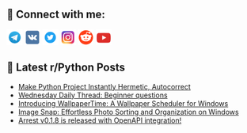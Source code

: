 ## 🔎 Connect with me:
[<img src="https://github.com/bullbesh/bullbesh/blob/main/images/Telegram.png" width="32" height="32" />](https://t.me/bullbesh)
[<img src="https://github.com/bullbesh/bullbesh/blob/main/images/VK.png" width="32" height="32" />](https://vk.com/bullbesh)
[<img src="https://github.com/bullbesh/bullbesh/blob/main/images/Twitter.png" width="32" height="32" />](https://twitter.com/bullbesh1)
[<img src="https://github.com/bullbesh/bullbesh/blob/main/images/Instagram.png" width="32" height="32" />](https://www.instagram.com/bullbesh)
[<img src="https://github.com/bullbesh/bullbesh/blob/main/images/Reddit.png" width="32" height="32" />](https://www.reddit.com/user/bullbesh)
[<img src="https://github.com/bullbesh/bullbesh/blob/main/images/YouTube.png" width="32" height="32" />](https://www.youtube.com/channel/UCtfjRs6uzgq5mfm8S06WTcg)

## 📕 Latest r/Python Posts
<!-- BLOG-POST-LIST:START -->
- [Make Python Project Instantly Hermetic, Autocorrect](https://www.reddit.com/r/Python/comments/1af502b/make_python_project_instantly_hermetic_autocorrect/)
- [Wednesday Daily Thread: Beginner questions](https://www.reddit.com/r/Python/comments/1af3kfu/wednesday_daily_thread_beginner_questions/)
- [Introducing WallpaperTime: A Wallpaper Scheduler for Windows](https://www.reddit.com/r/Python/comments/1af0nxg/introducing_wallpapertime_a_wallpaper_scheduler/)
- [Image Snap: Effortless Photo Sorting and Organization on Windows](https://www.reddit.com/r/Python/comments/1af0n8v/image_snap_effortless_photo_sorting_and/)
- [Arrest v0.1.8 is released with OpenAPI integration!](https://www.reddit.com/r/Python/comments/1aewwjo/arrest_v018_is_released_with_openapi_integration/)
<!-- BLOG-POST-LIST:END -->
